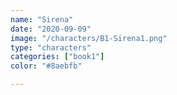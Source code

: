 ```yaml
---
name: "Sirena"
date: "2020-09-09"
image: "/characters/B1-Sirena1.png"
type: "characters"
categories: ["book1"]
color: "#8aebfb"

---
```



